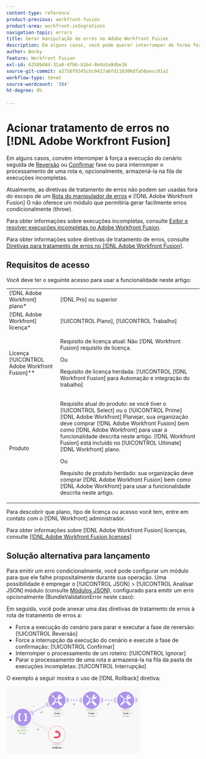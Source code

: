 ```yaml
---
content-type: reference
product-previous: workfront-fusion
product-area: workfront-integrations
navigation-topic: errors
title: Gerar manipulação de erros no Adobe Workfront Fusion
description: Em alguns casos, você pode querer interromper de forma forçada a execução do cenário seguida pela fase Reverter ou Confirmar, ou interromper o processamento de uma rota e, opcionalmente, armazená-la na fila de Exibir e resolver execuções incompletas no Adobe Workfront Fusion.
author: Becky
feature: Workfront Fusion
exl-id: 6258bd4d-31a0-4fbb-b1b4-8e9a5a9dbe36
source-git-commit: a3756f9345cbc9417a6fd110306dfa50aecc81a2
workflow-type: tm+mt
source-wordcount: '384'
ht-degree: 0%

---
```


# Acionar tratamento de erros no [!DNL Adobe Workfront Fusion]

Em alguns casos, convém interromper à força a execução do cenário seguida de [Reversão](../../workfront-fusion/scenarios/scenario-execution-cycles-phases.md#rollback) ou [Confirmar](../../workfront-fusion/scenarios/scenario-execution-cycles-phases.md#commit) fase ou para interromper o processamento de uma rota e, opcionalmente, armazená-la na fila de execuções incompletas.

Atualmente, as diretivas de tratamento de erros não podem ser usadas fora do escopo de um [Rota do manipulador de erros](../../workfront-fusion/errors/error-handling.md#error) e [!DNL Adobe Workfront Fusion] O não oferece um módulo que permitiria gerar facilmente erros condicionalmente (throw).

Para obter informações sobre execuções incompletas, consulte [Exibir e resolver execuções incompletas no Adobe Workfront Fusion](../../workfront-fusion/scenarios/view-and-resolve-incomplete-executions.md).

Para obter informações sobre diretivas de tratamento de erros, consulte [Diretivas para tratamento de erros no [!DNL Adobe Workfront Fusion]](../../workfront-fusion/errors/directives-for-error-handling.md).

## Requisitos de acesso

Você deve ter o seguinte acesso para usar a funcionalidade neste artigo:

<table style="table-layout:auto">
 <col> 
 <col> 
 <tbody> 
  <tr> 
   <td role="rowheader">[!DNL Adobe Workfront] plano*</td> 
   <td> <p>[!DNL Pro] ou superior</p> </td> 
  </tr> 
  <tr data-mc-conditions=""> 
   <td role="rowheader">[!DNL Adobe Workfront] licença*</td> 
   <td> <p>[!UICONTROL Plano], [!UICONTROL Trabalho]</p> </td> 
  </tr> 
  <tr> 
   <td role="rowheader">Licença [!UICONTROL Adobe Workfront Fusion]**</td> 
   <td>
   <p>Requisito de licença atual: Não [!DNL Workfront Fusion] requisito de licença.</p>
   <p>Ou</p>
   <p>Requisito de licença herdada: [!UICONTROL [!DNL Workfront Fusion] para Automação e integração do trabalho] </p>
   </td> 
  </tr> 
  <tr> 
   <td role="rowheader">Produto</td> 
   <td>
   <p>Requisito atual do produto: se você tiver o [!UICONTROL Select] ou o [!UICONTROL Prime] [!DNL Adobe Workfront] Planejar, sua organização deve comprar [!DNL Adobe Workfront Fusion] bem como [!DNL Adobe Workfront] para usar a funcionalidade descrita neste artigo. [!DNL Workfront Fusion] está incluído no [!UICONTROL Ultimate] [!DNL Workfront] plano.</p>
   <p>Ou</p>
   <p>Requisito de produto herdado: sua organização deve comprar [!DNL Adobe Workfront Fusion] bem como [!DNL Adobe Workfront] para usar a funcionalidade descrita neste artigo.</p>
   </td> 
  </tr> 
 </tbody> 
</table>

Para descobrir que plano, tipo de licença ou acesso você tem, entre em contato com o [!DNL Workfront] administrador.

Para obter informações sobre [!DNL Adobe Workfront Fusion] licenças, consulte [[!DNL Adobe Workfront Fusion licenses]](../../workfront-fusion/get-started/license-automation-vs-integration.md)

## Solução alternativa para lançamento

Para emitir um erro condicionalmente, você pode configurar um módulo para que ele falhe propositalmente durante sua operação. Uma possibilidade é empregar o [!UICONTROL JSON] > [!UICONTROL Analisar JSON] módulo (consulte [Módulos JSON](../../workfront-fusion/apps-and-their-modules/json-modules.md)), configurado para emitir um erro opcionalmente (BundleValidationError neste caso):

Em seguida, você pode anexar uma das diretivas de tratamento de erros à rota de tratamento de erros a:

* Force a execução do cenário para parar e executar a fase de reversão: [!UICONTROL Reversão]
* Force a interrupção da execução do cenário e execute a fase de confirmação: [!UICONTROL Confirmar]
* Interromper o processamento de um roteiro: [!UICONTROL Ignorar]
* Parar o processamento de uma rota e armazená-la na fila da pasta de execuções incompletas: [!UICONTROL Interrupção]

O exemplo a seguir mostra o uso de [!DNL Rollback] diretiva:

![](assets/rollback-directive-350x175.png)
